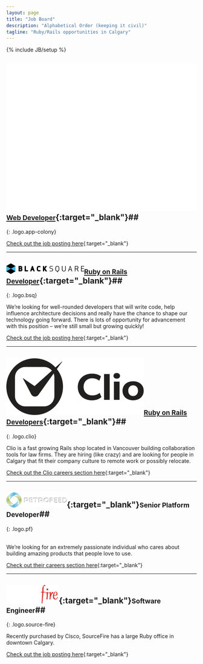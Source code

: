 ```yaml
---
layout: page
title: "Job Board"
description: "Alphabetical Order (keeping it civil)"
tagline: "Ruby/Rails opportunities in Calgary"
---
```

{% include JB/setup %}

## [![AppColony](assets/images/app-colony-logo.png)<small>Web Developer</small>](http://appcolony.ca/backenddev.html){:target="_blank"}##
{: .logo.app-colony}

[Check out the job posting here](http://appcolony.ca/backenddev.html){:target="_blank"}

---

## [![BlackSquare](assets/images/bsq-logo.png)<small>Ruby on Rails Developer</small>](http://blacksquare.ca/category/career){:target="_blank"}##
{: .logo.bsq}

We’re looking for well-rounded developers that will write code, help influence architecture decisions and really have the chance to shape our technology going forward. There is lots of opportunity for advancement with this position – we’re still small but growing quickly!

[Check out the job posting here](http://blacksquare.ca/2013/02/developer/){:target="_blank"}

---

## [![Clio](assets/images/clio-logo.png "Clio")<small>Ruby on Rails Developers</small>](http://goclio.com/careers){:target="_blank"}##
{: .logo.clio}

Clio is a fast growing Rails shop located in Vancouver building collaboration tools for law firms. They are hiring (like crazy) and are looking for people in Calgary that fit their company culture to remote work or possibly relocate.

[Check out the Clio careers section here](http://goclio.com/careers){:target="_blank"}

---

## [![PetroFeed](assets/images/petrofeed-logo.png "Petrofeed")](http://petrofeed.com/company/careers){:target="_blank"}<small>Senior Platform Developer</small>##
{: .logo.pf}

<br>
We’re looking for an extremely passionate individual who cares about building amazing products that people love to use.

[Check out their careers section here](https://www.petrofeed.com/company/careers/platform){:target="_blank"}

---

## [![SourceFire](assets/images/sourcefire-logo.png)](https://www.cisco.apply2jobs.com/ProfExt/index.cfm?fuseaction=mExternal.showJob&RID=959059&CurrentPage=1){:target="_blank"}<small>Software Engineer</small>##
{: .logo.source-fire}

Recently purchased by Cisco, SourceFire has a large Ruby office in downtown Calgary.

[Check out the job posting here](https://www.cisco.apply2jobs.com/ProfExt/index.cfm?fuseaction=mExternal.showJob&RID=959059&CurrentPage=1){:target="_blank"}